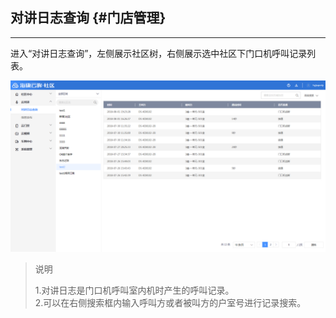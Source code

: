 ## 对讲日志查询 {#门店管理}

---

进入“对讲日志查询”，左侧展示社区树，右侧展示选中社区下门口机呼叫记录列表。

![](/assets/dui-jiang-ri-zhi.png)

> 说明
>
> 1.对讲日志是门口机呼叫室内机时产生的呼叫记录。  
> 2.可以在右侧搜索框内输入呼叫方或者被叫方的户室号进行记录搜索。



